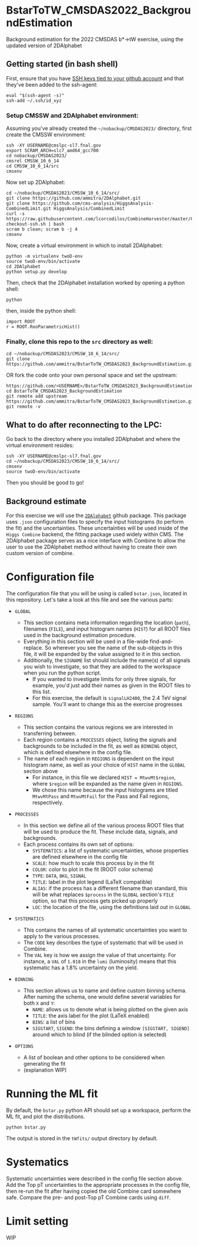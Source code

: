 # BstarToTW_CMSDAS2022_BackgroundEstimation
Background estimation for the 2022 CMSDAS b*->tW exercise, using the updated version of 2DAlphabet

## Getting started (in bash shell)

First, ensure that you have [SSH keys tied to your github account](https://docs.github.com/en/authentication/connecting-to-github-with-ssh/generating-a-new-ssh-key-and-adding-it-to-the-ssh-agent) and that they've been added to the ssh-agent:
```
eval "$(ssh-agent -s)"
ssh-add ~/.ssh/id_xyz
```

### Setup CMSSW and 2DAlphabet environment:
Assuming you've already created the `~/nobackup/CMSDAS2023/` directory, first create the CMSSW environment:
```
ssh -XY USERNAME@cmslpc-sl7.fnal.gov
export SCRAM_ARCH=slc7_amd64_gcc700
cd nobackup/CMSDAS2023/
cmsrel CMSSW_10_6_14
cd CMSSW_10_6_14/src
cmsenv
```

Now set up 2DAlphabet:
```
cd ~/nobackup/CMSDAS2023/CMSSW_10_6_14/src/
git clone https://github.com/ammitra/2DAlphabet.git
git clone https://github.com/cms-analysis/HiggsAnalysis-CombinedLimit.git HiggsAnalysis/CombinedLimit
curl -s https://raw.githubusercontent.com/lcorcodilos/CombineHarvester/master/CombineTools/scripts/sparse-checkout-ssh.sh | bash
scram b clean; scram b -j 4
cmsenv
```

Now, create a virtual environment in which to install 2DAlphabet:
```
python -m virtualenv twoD-env
source twoD-env/bin/activate
cd 2DAlphabet
python setup.py develop
```

Then, check that the 2DAlphabet installation worked by opening a python shell:
```
python
```
then, inside the python shell:
```
import ROOT
r = ROOT.RooParametricHist()
```

### Finally, clone this repo to the `src` directory as well:
```
cd ~/nobackup/CMSDAS2023/CMSSW_10_6_14/src/
git clone https://github.com/ammitra/BstarToTW_CMSDAS2023_BackgroundEstimation.git
```
OR fork the code onto your own personal space and set the upstream:
```
https://github.com/<USERNAME>/BstarToTW_CMSDAS2023_BackgroundEstimation.git
cd BstarToTW_CMSDAS2023_BackgroundEstimation
git remote add upstream https://github.com/ammitra/BstarToTW_CMSDAS2023_BackgroundEstimation.git
git remote -v
```

## What to do after reconnecting to the LPC:
Go back to the directory where you installed 2DAlphabet and where the virtual environment resides:
```
ssh -XY USERNAME@cmslpc-sl7.fnal.gov
cd ~/nobackup/CMSDAS2023/CMSSW_10_6_14/src/
cmsenv
source twoD-env/bin/activate
```
Then you should be good to go!

## Background estimate
For this exercise we will use the [`2DAlphabet`](https://github.com/ammitra/2DAlphabet) github package. This package uses `.json` configuration files to specify the input histograms (to perform the fit) and the uncertainties. These uncertainties will be used inside of the `Higgs Combine` backend, the fitting package used widely within CMS. The 2DAlphabet package serves as a nice interface with Combine to allow the user to use the 2DAlphabet method without having to create their own custom version of combine. 

# Configuration file

The configuration file that you will be using is called `bstar.json`, located in this repository. Let's take a look at this file and see the various parts:

* `GLOBAL`
  - This section contains meta information regarding the location (`path`), filenames (`FILE`), and input histogram names (`HIST`) for all ROOT files used in the background estimation procedure.
  - Everything in this section will be used in a file-wide find-and-replace. So wherever you see the name of the sub-objects in this file, it will be expanded by the value assigned to it in this section. 
  - Additionally, the `SIGNAME` list should include the name(s) of all signals you wish to investigate, so that they are added to the workspace when you run the python script.
    - If you wanted to investigate limits for only three signals, for example, you'd just add their names as given in the ROOT files to this list. 
    - For this exercise, the default is `signalLH2400`, the 2.4 TeV signal sample. You'll want to change this as the exercise progresses

* `REGIONS`
  - This section contains the various regions we are interested in transferring between.
  - Each region contains a `PROCESSES` object, listing the signals and backgrounds to be included in the fit, as well as  `BINNING` object, which is defined elsewhere in the config file.
  - The name of each region in `REGIONS` is dependent on the input histogram name, as well as your choice of `HIST` name in the `GLOBAL` section above
    - For instance, in this file we declared `HIST = MtwvMt$region`, where `$region` will be expanded as the name given in `REGIONS`. 
    - We chose this name because the input histograms are titled `MtwvMtPass` and `MtwvMtFail` for the Pass and Fail regions, respectively. 

* `PROCESSES`
  - In this section we define all of the various process ROOT files that will be used to produce the fit. These include data, signals, and backgrounds.
  - Each process contains its own set of options:
    - `SYSTEMATICS`: a list of systematic uncertainties, whose properties are defined elsewhere in the config file
    - `SCALE`: how much to scale this process by in the fit
    - `COLOR`: color to plot in the fit (ROOT color schema)
    - `TYPE`: `DATA`, `BKG`, `SIGNAL`
    - `TITLE`: label in the plot legend (LaTeX compatible)
    - `ALIAS`: if the process has a different filename than standard, this will be what replaces `$process` in the `GLOBAL` section's `FILE` option, so that this process gets picked up properly
    - `LOC`: the location of the file, using the definitions laid out in `GLOBAL`

* `SYSTEMATICS`
  - This contains the names of all systematic uncertainties you want to apply to the various processes.
  - The `CODE` key describes the type of systematic that will be used in Combine.
  - The `VAL` key is how we assign the value of that uncertainty. For instance, a `VAL` of `1.018` in the `lumi` (luminosity) means that this systematic has a 1.8% uncertainty on the yield.

* `BINNING`
  - This section allows us to name and define custom binning schema. After naming the schema, one would define several variables for both `X` and `Y`:
    - `NAME`: allows us to denote what is being plotted on the given axis
    - `TITLE`: the axis label for the plot (LaTeX enabled)
    - `BINS`: a list of bins
    - `SIGSTART`, `SIGEND`: the bins defining a window `[SIGSTART, SIGEND]` around which to blind (if the blinded option is selected)

* `OPTIONS`
  - A list of boolean and other options to be considered when generating the fit
  - (explanation WIP)

# Running the ML fit
By default, the `bstar.py` python API should set up a workspace, perform the ML fit, and plot the distributions. 

```
python bstar.py
```

The output is stored in the `tWfits/` output directory by default.

# Systematics
Systematic uncertainties were described in the config file section above. Add the Top pT uncertainties to the appropriate processes in the config file, then re-run the fit after having copied the old Combine card somewhere safe. Compare the pre- and post-Top pT Combine cards using `diff`.

# Limit setting
WIP
